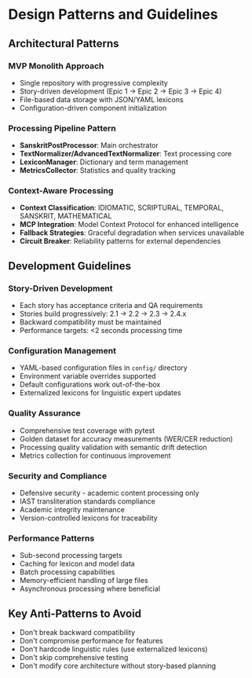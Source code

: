 # Design Patterns and Guidelines

## Architectural Patterns

### MVP Monolith Approach
- Single repository with progressive complexity
- Story-driven development (Epic 1 → Epic 2 → Epic 3 → Epic 4)
- File-based data storage with JSON/YAML lexicons
- Configuration-driven component initialization

### Processing Pipeline Pattern
- **SanskritPostProcessor**: Main orchestrator
- **TextNormalizer/AdvancedTextNormalizer**: Text processing core
- **LexiconManager**: Dictionary and term management
- **MetricsCollector**: Statistics and quality tracking

### Context-Aware Processing
- **Context Classification**: IDIOMATIC, SCRIPTURAL, TEMPORAL, SANSKRIT, MATHEMATICAL
- **MCP Integration**: Model Context Protocol for enhanced intelligence
- **Fallback Strategies**: Graceful degradation when services unavailable
- **Circuit Breaker**: Reliability patterns for external dependencies

## Development Guidelines

### Story-Driven Development
- Each story has acceptance criteria and QA requirements
- Stories build progressively: 2.1 → 2.2 → 2.3 → 2.4.x
- Backward compatibility must be maintained
- Performance targets: <2 seconds processing time

### Configuration Management
- YAML-based configuration files in `config/` directory
- Environment variable overrides supported
- Default configurations work out-of-the-box
- Externalized lexicons for linguistic expert updates

### Quality Assurance
- Comprehensive test coverage with pytest
- Golden dataset for accuracy measurements (WER/CER reduction)
- Processing quality validation with semantic drift detection
- Metrics collection for continuous improvement

### Security and Compliance
- Defensive security - academic content processing only
- IAST transliteration standards compliance
- Academic integrity maintenance
- Version-controlled lexicons for traceability

### Performance Patterns
- Sub-second processing targets
- Caching for lexicon and model data
- Batch processing capabilities
- Memory-efficient handling of large files
- Asynchronous processing where beneficial

## Key Anti-Patterns to Avoid
- Don't break backward compatibility
- Don't compromise performance for features
- Don't hardcode linguistic rules (use externalized lexicons)
- Don't skip comprehensive testing
- Don't modify core architecture without story-based planning